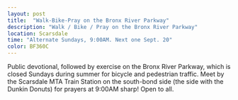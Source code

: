 ```yaml
---
layout: post
title:  "Walk-Bike-Pray on the Bronx River Parkway"
description: "Walk / Bike / Pray on the Bronx River Parkway"
location: Scarsdale
time: "Alternate Sundays, 9:00AM. Next one Sept. 20"
color: BF360C
---
```

Public devotional, followed by exercise on the Bronx River Parkway, which is closed
Sundays during summer for bicycle and pedestrian traffic. Meet by the Scarsdale MTA
Train Station on the south-bond side (the side with the Dunkin Donuts) for prayers
at 9:00AM sharp! Open to all.
